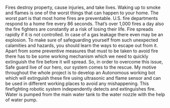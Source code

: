 Fires destroy property, cause injuries, and take lives. Waking up to smoke and flames is one of the worst things that can happen to your home. The worst part is that most home fires are preventable. U.S. fire departments respond to a home fire every 86 seconds. That’s over 1,000 fires a day also the fire fighters are constantly at a risk of losing their life. Fire spreads rapidly if it is not controlled. In case of a gas leakage there even may be an explosion. To make sure of safeguarding yourself from such unexpected calamities and hazards, you should learn the ways to escape out from it. Apart from some preventive measures that must to be taken to avoid fire there has to be some working mechanism which we need to quickly extinguish the fire before it will spread. So, in order to overcome this issue, Safe guard live of our hero, our system comes to the rescue.
My motive throughout the whole project is to develop an Autonomous working bot which will extinguish these fire using ultrasonic and flame sensor and can be used in different working places to avoid any mishappening. This firefighting robotic system independently detects and extinguishes fire. Water is pumped from the main water tank to the water nozzle with the help of water pump.
